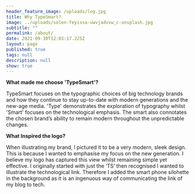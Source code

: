 ```yaml
---
header_feature_image: /uploads/log.jpg
title: Why TypeSmart?
image: ../uploads/solen-feyissa-uwvjadvxw_c-unsplash.jpg
subtitle: ""
permalink: /about/
date: 2021-09-30T12:03:17.225Z
layout: page
published: true
tags: null
description: null
show: true
---
```

**What made me choose 'TypeSmart'?**

TypeSmart focuses on the typographic choices of big technology brands and how they continue to stay up-to-date with modern generations and the new-age media. 'Type' demonstrates the exploration of typography whilst 'Smart' focuses on the technological emphasis. The smart also connotates the chosen brand’s ability to remain modern throughout the unpredictable changes.

**What Inspired the logo?**

When illustrating my brand, I pictured it to be a very modern, sleek design. This is because I wanted to emphasise my focus on the new generation. I believe my logo has captured this view whilst remaining simple yet effective. I originally started with just the ‘TS’ then recognised I wanted to illustrate the technological link. Therefore I added the smart phone silohette in the background as it is an ingenuous way of communicating the link of my blog to tech.